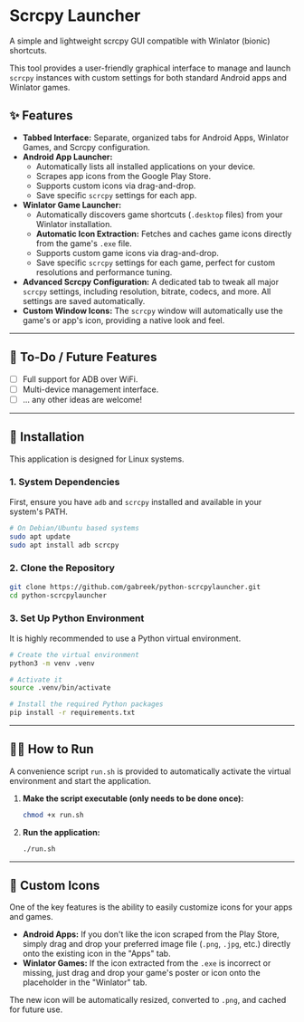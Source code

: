# Scrcpy Launcher

A simple and lightweight scrcpy GUI compatible with Winlator (bionic) shortcuts.

This tool provides a user-friendly graphical interface to manage and launch `scrcpy` instances with custom settings for both standard Android apps and Winlator games.

## ✨ Features

* **Tabbed Interface:** Separate, organized tabs for Android Apps, Winlator Games, and Scrcpy configuration.
* **Android App Launcher:**
    * Automatically lists all installed applications on your device.
    * Scrapes app icons from the Google Play Store.
    * Supports custom icons via drag-and-drop.
    * Save specific `scrcpy` settings for each app.
* **Winlator Game Launcher:**
    * Automatically discovers game shortcuts (`.desktop` files) from your Winlator installation.
    * **Automatic Icon Extraction:** Fetches and caches game icons directly from the game's `.exe` file.
    * Supports custom game icons via drag-and-drop.
    * Save specific `scrcpy` settings for each game, perfect for custom resolutions and performance tuning.
* **Advanced Scrcpy Configuration:** A dedicated tab to tweak all major `scrcpy` settings, including resolution, bitrate, codecs, and more. All settings are saved automatically.
* **Custom Window Icons:** The `scrcpy` window will automatically use the game's or app's icon, providing a native look and feel.

---

## 🚧 To-Do / Future Features

- [ ] Full support for ADB over WiFi.
- [ ] Multi-device management interface.
- [ ] ... any other ideas are welcome!

---

## 🚀 Installation

This application is designed for Linux systems.

### 1. System Dependencies

First, ensure you have `adb` and `scrcpy` installed and available in your system's PATH.

```bash
# On Debian/Ubuntu based systems
sudo apt update
sudo apt install adb scrcpy
```

### 2. Clone the Repository

```bash
git clone https://github.com/gabreek/python-scrcpylauncher.git
cd python-scrcpylauncher
```

### 3. Set Up Python Environment

It is highly recommended to use a Python virtual environment.

```bash
# Create the virtual environment
python3 -m venv .venv

# Activate it
source .venv/bin/activate

# Install the required Python packages
pip install -r requirements.txt
```

---

## 🏃‍♀️ How to Run

A convenience script `run.sh` is provided to automatically activate the virtual environment and start the application.

1.  **Make the script executable (only needs to be done once):**
    ```bash
    chmod +x run.sh
    ```

2.  **Run the application:**
    ```bash
    ./run.sh
    ```

---

## 🎨 Custom Icons

One of the key features is the ability to easily customize icons for your apps and games.

* **Android Apps:** If you don't like the icon scraped from the Play Store, simply drag and drop your preferred image file (`.png`, `.jpg`, etc.) directly onto the existing icon in the "Apps" tab.
* **Winlator Games:** If the icon extracted from the `.exe` is incorrect or missing, just drag and drop your game's poster or icon onto the placeholder in the "Winlator" tab.

The new icon will be automatically resized, converted to `.png`, and cached for future use.
